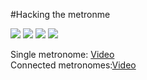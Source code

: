 #Hacking the metronme

![](https://farm1.staticflickr.com/438/19305110315_61e1ca98ac.jpg)
![](https://farm4.staticflickr.com/3845/19279036206_322df6bf4c.jpg)
![](https://farm1.staticflickr.com/298/19279066556_a351b2c4c7.jpg)
![](https://farm4.staticflickr.com/3889/19117509018_0355860e51.jpg)

Single metronome: [Video](https://instagram.com/p/4OI-LJFZQk/)
</br>
Connected metronomes:[Video](https://instagram.com/p/4QwDn8FZVp/)